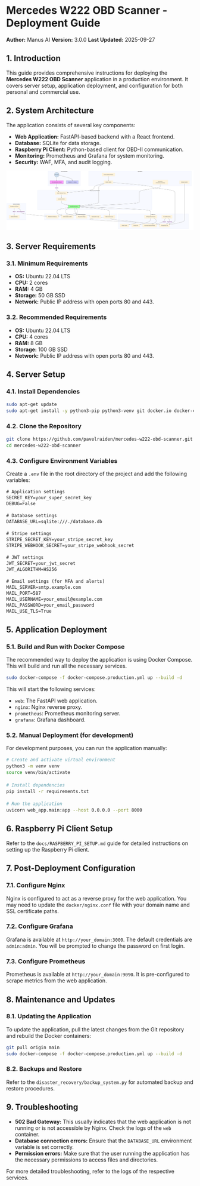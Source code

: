 # Mercedes W222 OBD Scanner - Deployment Guide

**Author:** Manus AI
**Version:** 3.0.0
**Last Updated:** 2025-09-27

## 1. Introduction

This guide provides comprehensive instructions for deploying the **Mercedes W222 OBD Scanner** application in a production environment. It covers server setup, application deployment, and configuration for both personal and commercial use.

## 2. System Architecture

The application consists of several key components:

- **Web Application:** FastAPI-based backend with a React frontend.
- **Database:** SQLite for data storage.
- **Raspberry Pi Client:** Python-based client for OBD-II communication.
- **Monitoring:** Prometheus and Grafana for system monitoring.
- **Security:** WAF, MFA, and audit logging.

![Architecture Diagram](architecture.png)

## 3. Server Requirements

### 3.1. Minimum Requirements

- **OS:** Ubuntu 22.04 LTS
- **CPU:** 2 cores
- **RAM:** 4 GB
- **Storage:** 50 GB SSD
- **Network:** Public IP address with open ports 80 and 443.

### 3.2. Recommended Requirements

- **OS:** Ubuntu 22.04 LTS
- **CPU:** 4 cores
- **RAM:** 8 GB
- **Storage:** 100 GB SSD
- **Network:** Public IP address with open ports 80 and 443.

## 4. Server Setup

### 4.1. Install Dependencies

```bash
sudo apt-get update
sudo apt-get install -y python3-pip python3-venv git docker.io docker-compose
```

### 4.2. Clone the Repository

```bash
git clone https://github.com/pavelraiden/mercedes-w222-obd-scanner.git
cd mercedes-w222-obd-scanner
```

### 4.3. Configure Environment Variables

Create a `.env` file in the root directory of the project and add the following variables:

```
# Application settings
SECRET_KEY=your_super_secret_key
DEBUG=False

# Database settings
DATABASE_URL=sqlite:///./database.db

# Stripe settings
STRIPE_SECRET_KEY=your_stripe_secret_key
STRIPE_WEBHOOK_SECRET=your_stripe_webhook_secret

# JWT settings
JWT_SECRET=your_jwt_secret
JWT_ALGORITHM=HS256

# Email settings (for MFA and alerts)
MAIL_SERVER=smtp.example.com
MAIL_PORT=587
MAIL_USERNAME=your_email@example.com
MAIL_PASSWORD=your_email_password
MAIL_USE_TLS=True
```

## 5. Application Deployment

### 5.1. Build and Run with Docker Compose

The recommended way to deploy the application is using Docker Compose. This will build and run all the necessary services.

```bash
sudo docker-compose -f docker-compose.production.yml up --build -d
```

This will start the following services:

- `web`: The FastAPI web application.
- `nginx`: Nginx reverse proxy.
- `prometheus`: Prometheus monitoring server.
- `grafana`: Grafana dashboard.

### 5.2. Manual Deployment (for development)

For development purposes, you can run the application manually:

```bash
# Create and activate virtual environment
python3 -m venv venv
source venv/bin/activate

# Install dependencies
pip install -r requirements.txt

# Run the application
uvicorn web_app.main:app --host 0.0.0.0 --port 8000
```

## 6. Raspberry Pi Client Setup

Refer to the `docs/RASPBERRY_PI_SETUP.md` guide for detailed instructions on setting up the Raspberry Pi client.

## 7. Post-Deployment Configuration

### 7.1. Configure Nginx

Nginx is configured to act as a reverse proxy for the web application. You may need to update the `docker/nginx.conf` file with your domain name and SSL certificate paths.

### 7.2. Configure Grafana

Grafana is available at `http://your_domain:3000`. The default credentials are `admin:admin`. You will be prompted to change the password on first login.

### 7.3. Configure Prometheus

Prometheus is available at `http://your_domain:9090`. It is pre-configured to scrape metrics from the web application.

## 8. Maintenance and Updates

### 8.1. Updating the Application

To update the application, pull the latest changes from the Git repository and rebuild the Docker containers:

```bash
git pull origin main
sudo docker-compose -f docker-compose.production.yml up --build -d
```

### 8.2. Backups and Restore

Refer to the `disaster_recovery/backup_system.py` for automated backup and restore procedures.

## 9. Troubleshooting

- **502 Bad Gateway:** This usually indicates that the web application is not running or is not accessible by Nginx. Check the logs of the `web` container.
- **Database connection errors:** Ensure that the `DATABASE_URL` environment variable is set correctly.
- **Permission errors:** Make sure that the user running the application has the necessary permissions to access files and directories.

For more detailed troubleshooting, refer to the logs of the respective services.

